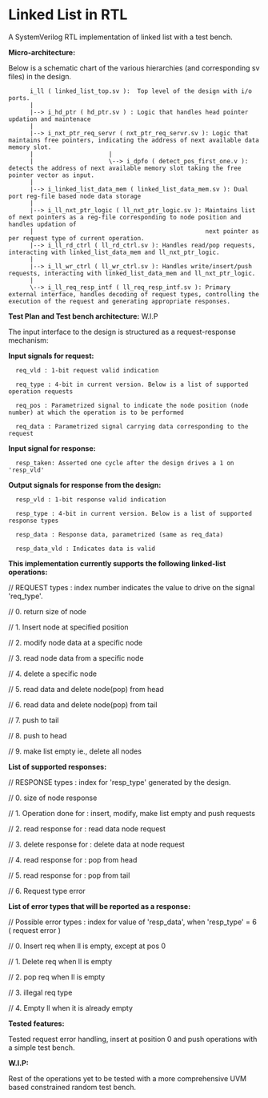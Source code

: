 # Linked List in RTL
A SystemVerilog RTL implementation of linked list with a test bench.

**Micro-architecture:**

Below is a schematic chart of the various hierarchies (and corresponding sv files) in the design.

      
          i_ll ( linked_list_top.sv ):  Top level of the design with i/o ports.
          |  
          |--> i_hd_ptr ( hd_ptr.sv ) : Logic that handles head pointer updation and maintenace
          |
          |--> i_nxt_ptr_req_servr ( nxt_ptr_req_servr.sv ): Logic that maintains free pointers, indicating the address of next available data memory slot.
          |                     |
          |                     \--> i_dpfo ( detect_pos_first_one.v ): detects the address of next available memory slot taking the free pointer vector as input.
          |         
          |--> i_linked_list_data_mem ( linked_list_data_mem.sv ): Dual port reg-file based node data storage       
          |
          |--> i_ll_nxt_ptr_logic ( ll_nxt_ptr_logic.sv ): Maintains list of next pointers as a reg-file corresponding to node position and handles updation of 
          |                                                next pointer as per request type of current operation.          
          |--> i_ll_rd_ctrl ( ll_rd_ctrl.sv ): Handles read/pop requests, interacting with linked_list_data_mem and ll_nxt_ptr_logic.  
          |          
          |--> i_ll_wr_ctrl ( ll_wr_ctrl.sv ): Handles write/insert/push requests, interacting with linked_list_data_mem and ll_nxt_ptr_logic.
          |
          \--> i_ll_req_resp_intf ( ll_req_resp_intf.sv ): Primary external interface, handles decoding of request types, controlling the execution of the request and generating appropriate responses.


**Test Plan and Test bench architecture:** W.I.P

The input interface to the design is structured as a request-response mechanism:

**Input signals for request:**

      req_vld : 1-bit request valid indication

      req_type : 4-bit in current version. Below is a list of supported operation requests

      req_pos : Parametrized signal to indicate the node position (node number) at which the operation is to be performed

      req_data : Parametrized signal carrying data corresponding to the request


**Input signal for response:**

      resp_taken: Asserted one cycle after the design drives a 1 on 'resp_vld'


**Output signals for response from the design:**

      resp_vld : 1-bit response valid indication

      resp_type : 4-bit in current version. Below is a list of supported response types

      resp_data : Response data, parametrized (same as req_data)

      resp_data_vld : Indicates data is valid


**This implementation currently supports the following linked-list operations:**

// REQUEST types : index number indicates the value to drive on the signal 'req_type'.

// 0. return size of node

// 1. Insert node at specified position

// 2. modify node data at a specific node

// 3. read node data from  a specific node

// 4. delete a specific node

// 5. read data and delete node(pop) from head

// 6. read data and delete node(pop) from tail

// 7. push to tail

// 8. push to head

// 9. make list empty ie., delete all nodes


**List of supported responses:**

// RESPONSE types : index for 'resp_type' generated by the design.

// 0. size of node response

// 1. Operation done for : insert, modify, make list empty and push requests

// 2. read response for : read data node request

// 3. delete response for : delete data at node request

// 4. read response for : pop from head

// 5. read response for : pop from tail

// 6. Request type error


**List of error types that will be reported as a response:**

// Possible error types : index for value of 'resp_data', when 'resp_type' = 6 ( request error )

// 0. Insert req when ll is empty, except at pos 0

// 1. Delete req when ll is empty

// 2. pop req when ll is empty

// 3. illegal req type

// 4. Empty ll when it is already empty


**Tested features:**

Tested request error handling, insert at position 0 and push operations with a simple test bench.

**W.I.P:**

Rest of the operations yet to be tested with a more comprehensive UVM based constrained random test bench.
